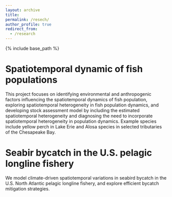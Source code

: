 ```yaml
---
layout: archive
title:
permalink: /resech/
author_profile: true
redirect_from:
  - /research
---
```


{% include base_path %}

Spatiotemporal dynamic of fish populations
======
This project focuses on identifying environmental and anthropogenic factors influencing the spatiotemporal dynamics of fish population, exploring spatiotemporal heterogeneity in fish population dynamics, and developing stock assessment model by including the estimated spatiotemporal heterogeneity and diagnosing the need to incorporate spatiotemporal heterogeneity in population dynamics. Example species include yellow perch in Lake Erie and Alosa species in selected tributaries of the Chesapeake Bay.

Seabir bycatch in the U.S. pelagic longline fishery
======
We model climate-driven spatiotemporal variations in seabird bycatch in the U.S. North Atlantic pelagic longline fishery, and explore efficient bycatch mitigation strategies.
 
